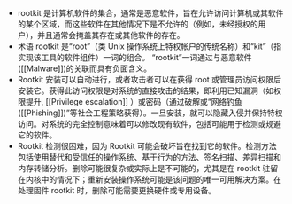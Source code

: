 - rootkit 是计算机软件的集合，通常是恶意软件，旨在允许访问计算机或其软件的某个区域，而这些软件在其他情况下是不允许的（例如，未经授权的用户），并且通常会掩盖其存在或其他软件的存在。
- 术语 rootkit 是“root”（类 Unix 操作系统上特权帐户的传统名称）和“kit”（指实现该工具的软件组件）一词的组合。 “rootkit”一词通过与恶意软件([[Malware]])的关联而具有负面含义。
- Rootkit 安装可以自动进行，或者攻击者可以在获得 root 或管理员访问权限后安装它。获得此访问权限是对系统的直接攻击的结果，即利用已知漏洞（如权限提升, [[Privilege escalation]] ）或密码（通过破解或“网络钓鱼([[Phishing]])”等社会工程策略获得）。一旦安装，就可以隐藏入侵并保持特权访问。对系统的完全控制意味着可以修改现有软件，包括可能用于检测或规避它的软件。
- Rootkit 检测很困难，因为 Rootkit 可能会破坏旨在找到它的软件。检测方法包括使用替代和受信任的操作系统、基于行为的方法、签名扫描、差异扫描和内存转储分析。删除可能很复杂或实际上是不可能的，尤其是在 rootkit 驻留在内核中的情况下；重新安装操作系统可能是该问题的唯一可用解决方案。在处理固件 rootkit 时，删除可能需要更换硬件或专用设备。